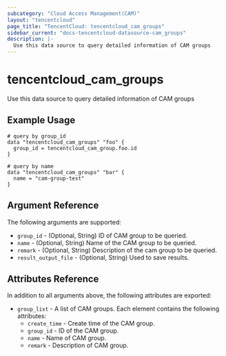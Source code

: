 ```yaml
---
subcategory: "Cloud Access Management(CAM)"
layout: "tencentcloud"
page_title: "TencentCloud: tencentcloud_cam_groups"
sidebar_current: "docs-tencentcloud-datasource-cam_groups"
description: |-
  Use this data source to query detailed information of CAM groups
---
```


# tencentcloud_cam_groups

Use this data source to query detailed information of CAM groups

## Example Usage

```hcl
# query by group_id
data "tencentcloud_cam_groups" "foo" {
  group_id = tencentcloud_cam_group.foo.id
}

# query by name
data "tencentcloud_cam_groups" "bar" {
  name = "cam-group-test"
}
```

## Argument Reference

The following arguments are supported:

* `group_id` - (Optional, String) ID of CAM group to be queried.
* `name` - (Optional, String) Name of the CAM group to be queried.
* `remark` - (Optional, String) Description of the cam group to be queried.
* `result_output_file` - (Optional, String) Used to save results.

## Attributes Reference

In addition to all arguments above, the following attributes are exported:

* `group_list` - A list of CAM groups. Each element contains the following attributes:
  * `create_time` - Create time of the CAM group.
  * `group_id` - ID of the CAM group.
  * `name` - Name of CAM group.
  * `remark` - Description of CAM group.


